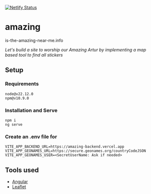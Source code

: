 [![Netlify Status](https://api.netlify.com/api/v1/badges/620920dc-6a06-4b1d-8cbe-cd873efd8e9c/deploy-status)](https://app.netlify.com/sites/is-the-amazing-near-me/deploys)

# amazing

is-the-amazing-near-me.info

_Let's build a site to worship our Amazing Artur by implementing a map based tool to find all stickers_

## Setup

### Requirements
`node@v22.12.0`  
`npm@v10.9.0`

### Installation and Serve
`npm i`  
`ng serve`

### Create an .env file for

```
VITE_APP_BACKEND_URL=https://amazing-backend.vercel.app
VITE_APP_GEONAMES_URL=https://secure.geonames.org/countryCodeJSON
VITE_APP_GEONAMES_USER=<SecretUserName: Ask if needed>
```

## Tools used
- [Angular](https://angular.dev)
- [Leaflet](https://github.com/bluehalo/ngx-leaflet)
